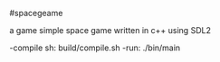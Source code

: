 #spacegeame

a game simple space game written in c++ using SDL2

-compile sh:	build/compile.sh
-run:		./bin/main

